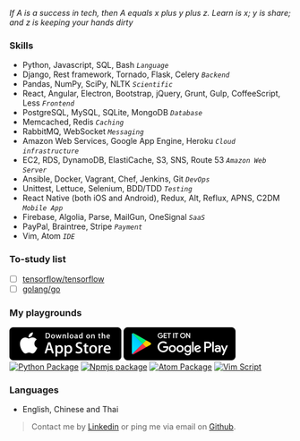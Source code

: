 *If A is a success in tech, then A equals x plus y plus z. Learn is x; y is share; and z is keeping your hands dirty*

### Skills

* Python, Javascript, SQL, Bash *`Language`*
* Django, Rest framework, Tornado, Flask, Celery *`Backend`*
* Pandas, NumPy, SciPy, NLTK *`Scientific`*
* React, Angular, Electron, Bootstrap, jQuery, Grunt, Gulp, CoffeeScript, Less *`Frontend`*
* PostgreSQL, MySQL, SQLite, MongoDB *`Database`*
* Memcached, Redis *`Caching`*
* RabbitMQ, WebSocket *`Messaging`*
* Amazon Web Services, Google App Engine, Heroku *`Cloud infrastructure`*
* EC2, RDS, DynamoDB, ElastiCache, S3, SNS, Route 53 *`Amazon Web Server`*
* Ansible, Docker, Vagrant, Chef, Jenkins, Git *`DevOps`*
* Unittest, Lettuce, Selenium, BDD/TDD *`Testing`*
* React Native (both iOS and Android), Redux, Alt, Reflux, APNS, C2DM *`Mobile App`*
* Firebase, Algolia, Parse, MailGun, OneSignal *`SaaS`*
* PayPal, Braintree, Stripe *`Payment`*
* Vim, Atom *`IDE`*

### To-study list

- [ ] [tensorflow/tensorflow](https://github.com/tensorflow/tensorflow)
- [ ] [golang/go](https://github.com/golang/go)

### My playgrounds

[![App Store](app-store.png "App Store")](https://itunes.apple.com/us/developer/kf-pun/id1116896894)
[![Play Store](google-play.png "Google Play")](https://play.google.com/store/apps/developer?id=Kf)
<a href="https://pypi.python.org/pypi/django-simple-cache-admin/0.1.2"><img src="https://upload.wikimedia.org/wikipedia/commons/thumb/c/c3/Python-logo-notext.svg/1024px-Python-logo-notext.svg.png" alt="Python Package" width="100"></a>
<a href="https://www.npmjs.com/~kf"><img src="https://cldup.com/Rg6WLgqccB.svg" alt="Npmjs package" width="100"></a>
<a href="https://atom.io/users/7kfpun"><img src="https://assets-cdn.github.com/images/modules/site/atom_logo.png" alt="Atom Package" width="100"></a>
<a href="http://www.vim.org/account/profile.php?user_id=69682"><img src="https://upload.wikimedia.org/wikipedia/commons/4/4f/Icon-Vim.svg" alt="Vim Script" width="100"></a>




### Languages

* English, Chinese and Thai


> Contact me by [Linkedin](https://linkedin.com/in/7kfpun) or ping me via email on [Github](https://github.com/7kfpun).
